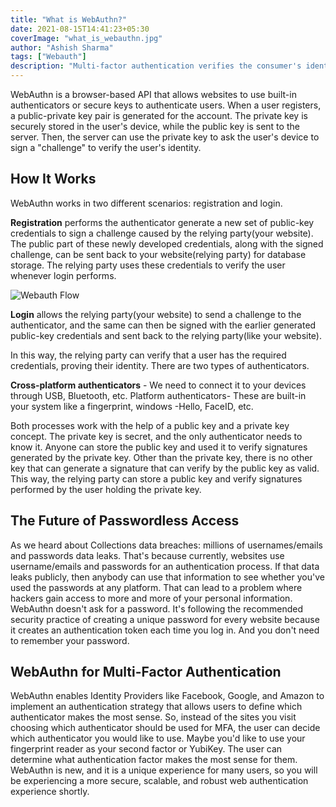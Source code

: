 ```yaml
---
title: "What is WebAuthn?"
date: 2021-08-15T14:41:23+05:30
coverImage: "what_is_webauthn.jpg"
author: "Ashish Sharma"
tags: ["Webauth"]
description: "Multi-factor authentication verifies the consumer's identity in multiple steps using different methods. Hence, it provides another layer of security on top of the login credentials."
---
```


WebAuthn is a browser-based API that allows websites to use built-in authenticators or secure keys to authenticate users. When a user registers, a public-private key pair is generated for the account. The private key is securely stored in the user's device, while the public key is sent to the server. Then, the server can use the private key to ask the user's device to sign a "challenge" to verify the user's identity.

## How It Works

WebAuthn works in two different scenarios: registration and login.

**Registration** performs the authenticator generate a new set of public-key credentials to sign a challenge caused by the relying party(your website). The public part of these newly developed credentials, along with the signed challenge, can be sent back to your website(relying party) for database storage. The relying party uses these credentials to verify the user whenever login performs.

![Webauth Flow](/assets/images/what-is-webauthn/webuauthn_flow.png)

**Login** allows the relying party(your website) to send a challenge to the authenticator, and the same can then be signed with the earlier generated public-key credentials and sent back to the relying party(like your website).

In this way, the relying party can verify that a user has the required credentials, proving their identity.
There are two types of authenticators.

**Cross-platform authenticators** - We need to connect it to your devices through USB, Bluetooth, etc.
Platform authenticators- These are built-in your system like a fingerprint, windows -Hello, FaceID, etc.

Both processes work with the help of a public key and a private key concept. The private key is secret, and the only authenticator needs to know it. Anyone can store the public key and used it to verify signatures generated by the private key. Other than the private key, there is no other key that can generate a signature that can verify by the public key as valid. This way, the relying party can store a public key and verify signatures performed by the user holding the private key.

## The Future of Passwordless Access

As we heard about Collections data breaches: millions of usernames/emails and passwords data leaks. That's because currently, websites use username/emails and passwords for an authentication process. If that data leaks publicly, then anybody can use that information to see whether you've used the passwords at any platform. That can lead to a problem where hackers gain access to more and more of your personal information.
WebAuthn doesn't ask for a password. It's following the recommended security practice of creating a unique password for every website because it creates an authentication token each time you log in. And you don't need to remember your password.

## WebAuthn for Multi-Factor Authentication

WebAuthn enables Identity Providers like Facebook, Google, and Amazon to implement an authentication strategy that allows users to define which authenticator makes the most sense. So, instead of the sites you visit choosing which authenticator should be used for MFA, the user can decide which authenticator you would like to use. Maybe you'd like to use your fingerprint reader as your second factor or YubiKey. The user can determine what authentication factor makes the most sense for them.
WebAuthn is new, and it is a unique experience for many users, so you will be experiencing a more secure, scalable, and robust web authentication experience shortly.

